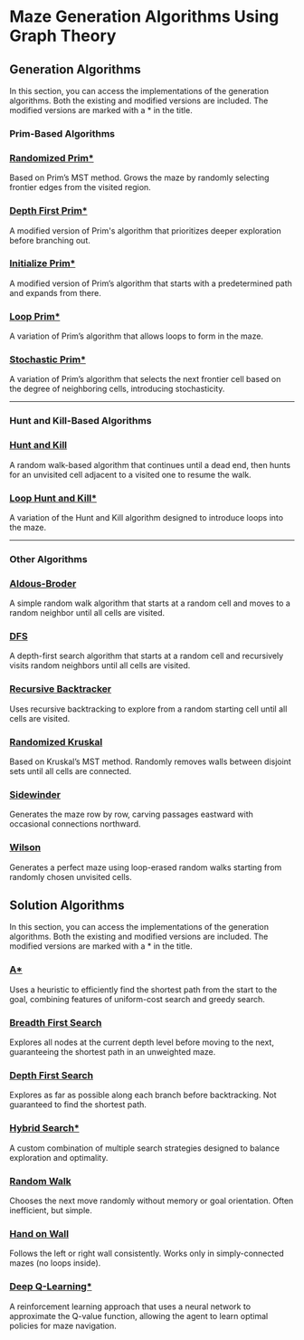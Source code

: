 # Maze Generation Algorithms Using Graph Theory

## Generation Algorithms
In this section, you can access the implementations of the generation algorithms. Both the existing and modified versions are included. The modified versions are marked with a * in the title.

### Prim-Based Algorithms

### [Randomized Prim*](https://github.com/lmfaraday/Maze-Generation-Algorithms-Using-Graph-Theory/blob/main/MazeGenerationAlgorithms/RandomizedPrim.py)  
Based on Prim’s MST method. Grows the maze by randomly selecting frontier edges from the visited region.

### [Depth First Prim*](https://github.com/lmfaraday/Maze-Generation-Algorithms-Using-Graph-Theory/blob/main/MazeGenerationAlgorithms/DepthFirstPrim.py)  
A modified version of Prim's algorithm that prioritizes deeper exploration before branching out.

### [Initialize Prim*](https://github.com/lmfaraday/Maze-Generation-Algorithms-Using-Graph-Theory/blob/main/MazeGenerationAlgorithms/InitializedPrim.py)  
A modified version of Prim’s algorithm that starts with a predetermined path and expands from there.

### [Loop Prim*](https://github.com/lmfaraday/Maze-Generation-Algorithms-Using-Graph-Theory/blob/main/MazeGenerationAlgorithms/LoopPrim.py)  
A variation of Prim’s algorithm that allows loops to form in the maze.

### [Stochastic Prim*](https://github.com/lmfaraday/Maze-Generation-Algorithms-Using-Graph-Theory/blob/main/MazeGenerationAlgorithms/StochasticPrim.py)  
A variation of Prim’s algorithm that selects the next frontier cell based on the degree of neighboring cells, introducing stochasticity.

---

### Hunt and Kill-Based Algorithms

### [Hunt and Kill](https://github.com/lmfaraday/Maze-Generation-Algorithms-Using-Graph-Theory/blob/main/MazeGenerationAlgorithms/HuntAndKill.py)  
A random walk-based algorithm that continues until a dead end, then hunts for an unvisited cell adjacent to a visited one to resume the walk.

### [Loop Hunt and Kill*](https://github.com/lmfaraday/Maze-Generation-Algorithms-Using-Graph-Theory/blob/main/MazeGenerationAlgorithms/LoopHuntAndKill.py)  
A variation of the Hunt and Kill algorithm designed to introduce loops into the maze.

---

### Other Algorithms

### [Aldous-Broder](https://github.com/lmfaraday/Maze-Generation-Algorithms-Using-Graph-Theory/blob/main/MazeGenerationAlgorithms/AldousBroder.py)  
A simple random walk algorithm that starts at a random cell and moves to a random neighbor until all cells are visited.

### [DFS](https://github.com/lmfaraday/Maze-Generation-Algorithms-Using-Graph-Theory/blob/main/MazeGenerationAlgorithms/DFS.py)  
A depth-first search algorithm that starts at a random cell and recursively visits random neighbors until all cells are visited.

### [Recursive Backtracker](https://github.com/lmfaraday/Maze-Generation-Algorithms-Using-Graph-Theory/blob/main/MazeGenerationAlgorithms/RecursiveBacktracker.py)  
Uses recursive backtracking to explore from a random starting cell until all cells are visited.

### [Randomized Kruskal](https://github.com/lmfaraday/Maze-Generation-Algorithms-Using-Graph-Theory/blob/main/MazeGenerationAlgorithms/RandomizedKruskal.py)  
Based on Kruskal’s MST method. Randomly removes walls between disjoint sets until all cells are connected.

### [Sidewinder](https://github.com/lmfaraday/Maze-Generation-Algorithms-Using-Graph-Theory/blob/main/MazeGenerationAlgorithms/Sidewinder.py)  
Generates the maze row by row, carving passages eastward with occasional connections northward.

### [Wilson](https://github.com/lmfaraday/Maze-Generation-Algorithms-Using-Graph-Theory/blob/main/MazeGenerationAlgorithms/Wilson.py)  
Generates a perfect maze using loop-erased random walks starting from randomly chosen unvisited cells.

## Solution Algorithms
In this section, you can access the implementations of the generation algorithms. Both the existing and modified versions are included. The modified versions are marked with a * in the title.

### [A*](https://github.com/lmfaraday/Maze-Generation-Algorithms-Using-Graph-Theory/blob/main/MazeSolutionAlgorithms/AStar.py)  
Uses a heuristic to efficiently find the shortest path from the start to the goal, combining features of uniform-cost search and greedy search.

### [Breadth First Search](https://github.com/lmfaraday/Maze-Generation-Algorithms-Using-Graph-Theory/blob/main/MazeSolutionAlgorithms/BreadthFirstSearch.py)
Explores all nodes at the current depth level before moving to the next, guaranteeing the shortest path in an unweighted maze.

### [Depth First Search](https://github.com/lmfaraday/Maze-Generation-Algorithms-Using-Graph-Theory/blob/main/MazeSolutionAlgorithms/DepthFirstSearch.py)
Explores as far as possible along each branch before backtracking. Not guaranteed to find the shortest path.

### [Hybrid Search*](https://github.com/lmfaraday/Maze-Generation-Algorithms-Using-Graph-Theory/blob/main/MazeSolutionAlgorithms/HybridSearch.py)
A custom combination of multiple search strategies designed to balance exploration and optimality.

### [Random Walk](https://github.com/lmfaraday/Maze-Generation-Algorithms-Using-Graph-Theory/blob/main/MazeSolutionAlgorithms/RandomWalk.py)
Chooses the next move randomly without memory or goal orientation. Often inefficient, but simple.

### [Hand on Wall](https://github.com/lmfaraday/Maze-Generation-Algorithms-Using-Graph-Theory/blob/main/MazeSolutionAlgorithms/HandOnWall.py)
Follows the left or right wall consistently. Works only in simply-connected mazes (no loops inside).

### [Deep Q-Learning*](https://github.com/lmfaraday/Maze-Generation-Algorithms-Using-Graph-Theory/blob/main/MazeSolutionAlgorithms/DeepQNetwork.ipynb)
A reinforcement learning approach that uses a neural network to approximate the Q-value function, allowing the agent to learn optimal policies for maze navigation.
